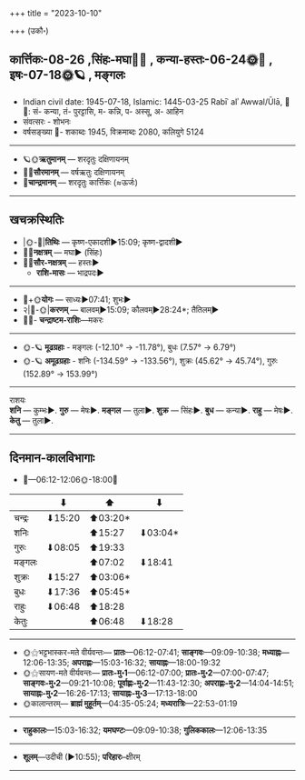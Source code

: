 +++
title = "2023-10-10"

+++
(उकौ॰)
## कार्त्तिकः-08-26  ,सिंहः-मघा🌛🌌  ,  कन्या-हस्तः-06-24🌞🌌  ,  इषः-07-18🌞🪐  , मङ्गलः
- Indian civil date: 1945-07-18, Islamic: 1445-03-25 Rabīʿ alʾ Awwal/Ūlā, 🌌🌞: सं- कन्या, तं- पुरट्टासि, म- कन्नि, प- अस्सू, अ- आहिन
- संवत्सरः - शोभनः
- वर्षसङ्ख्या 🌛- शकाब्दः 1945, विक्रमाब्दः 2080, कलियुगे 5124
___________________
- 🪐🌞**ऋतुमानम्** — शरदृतुः दक्षिणायनम्
- 🌌🌞**सौरमानम्** — वर्षऋतुः दक्षिणायनम्
- 🌛**चान्द्रमानम्** — शरदृतुः कार्त्तिकः (≈ऊर्जः)
___________________


## खचक्रस्थितिः
- |🌞-🌛|**तिथिः** — कृष्ण-एकादशी►15:09; कृष्ण-द्वादशी►  
- 🌌🌛**नक्षत्रम्** — मघा► (सिंहः)  
- 🌌🌞**सौर-नक्षत्रम्** — हस्तः►  
  - **राशि-मासः** — भाद्रपदः► 
___________________
- 🌛+🌞**योगः** — साध्यः►07:41; शुभः►  
- २|🌛-🌞|**करणम्** — बालवम्►15:09; कौलवम्►28:24*; तैतिलम्►  
- 🌌🌛- **चन्द्राष्टम-राशिः**—मकरः  
___________________
- 🌞-🪐 **मूढग्रहाः** - मङ्गलः (-12.10° → -11.78°), बुधः (7.57° → 6.79°)
- 🌞-🪐 **अमूढग्रहाः** - शनिः (-134.59° → -133.56°), शुक्रः (45.62° → 45.74°), गुरुः (152.89° → 153.99°)
___________________
राशयः  
**शनि** — कुम्भः►. **गुरु** — मेषः►. **मङ्गल** — तुला►. **शुक्र** — सिंहः►. **बुध** — कन्या►. **राहु** — मेषः►. **केतु** — तुला►. 
___________________


## दिनमान-कालविभागाः
- 🌅—06:12-12:06🌞-18:00🌇  

|      |⬇     |⬆     |⬇     |
|------|-----|-----|------|
|चन्द्रः|⬇15:20 |⬆03:20*|     |
|शनिः   |     |⬆15:27 |⬇03:04*|
|गुरुः  |⬇08:05 |⬆19:33 |     |
|मङ्गलः |     |⬆07:02 |⬇18:41 |
|शुक्रः |⬇15:27 |⬆03:06*|     |
|बुधः   |⬇17:36 |⬆05:45*|     |
|राहुः  |⬇06:48 |⬆18:28 |     |
|केतुः  |     |⬆06:48 |⬇18:28 |
___________________
- 🌞⚝भट्टभास्कर-मते वीर्यवन्तः— **प्रातः**—06:12-07:41; **साङ्गवः**—09:09-10:38; **मध्याह्नः**—12:06-13:35; **अपराह्णः**—15:03-16:32; **सायाह्नः**—18:00-19:32  
- 🌞⚝सायण-मते वीर्यवन्तः— **प्रातः-मु॰1**—06:12-07:00; **प्रातः-मु॰2**—07:00-07:47; **साङ्गवः-मु॰2**—09:21-10:08; **पूर्वाह्णः-मु॰2**—11:43-12:30; **अपराह्णः-मु॰2**—14:04-14:51; **सायाह्नः-मु॰2**—16:26-17:13; **सायाह्नः-मु॰3**—17:13-18:00  
- 🌞कालान्तरम्— **ब्राह्मं मुहूर्तम्**—04:35-05:24; **मध्यरात्रिः**—22:53-01:19  
___________________
- **राहुकालः**—15:03-16:32; **यमघण्टः**—09:09-10:38; **गुलिककालः**—12:06-13:35  
___________________
- **शूलम्**—उदीची (►10:55); **परिहारः**–क्षीरम्  
___________________
